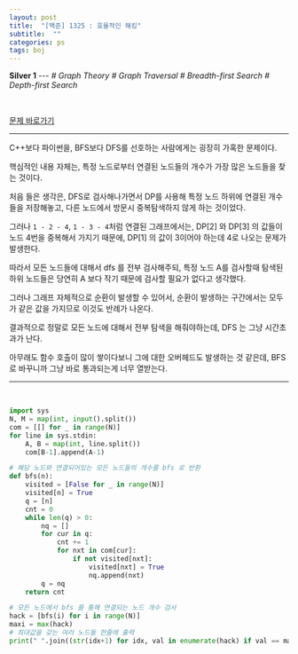 ```yaml
---
layout: post
title:  "[백준] 1325 : 효율적인 해킹"
subtitle:  ""
categories: ps
tags: boj
---
```


**Silver 1** --- *# Graph Theory # Graph Traversal # Breadth-first Search # Depth-first Search*

<br>

[문제 바로가기](https://www.acmicpc.net/problem/1325)

---

C++보다 파이썬을, BFS보다 DFS를 선호하는 사람에게는 굉장히 가혹한 문제이다.

핵심적인 내용 자체는, 특정 노드로부터 연결된 노드들의 개수가 가장 많은 노드들을 찾는 것이다.

처음 들은 생각은, DFS로 검사해나가면서 DP를 사용해 특정 노드 하위에 연결된 개수들을 저장해놓고, 다른 노드에서 방문시 중복탐색하지 않게 하는 것이었다.

그러나 ```1 - 2 - 4```, ```1 - 3 - 4```처럼 연결된 그래프에서는, DP[2] 와 DP[3] 의 값들이 노드 4번을 중복해서 가지기 때문에, DP[1] 의 값이 3이어야 하는데 4로 나오는 문제가 발생한다.

따라서 모든 노드들에 대해서 dfs 를 전부 검사해주되, 특정 노드 A를 검사할때 탐색된 하위 노드들은 당연히 A 보다 작기 때문에 검사할 필요가 없다고 생각했다.

그러나 그래프 자체적으로 순환이 발생할 수 있어서, 순환이 발생하는 구간에서는 모두가 같은 값을 가지므로 이것도 반례가 나온다.

결과적으로 정말로 모든 노드에 대해서 전부 탐색을 해줘야하는데, DFS 는 그냥 시간초과가 난다.

아무래도 함수 호출이 많이 쌓이다보니 그에 대한 오버헤드도 발생하는 것 같은데, BFS 로 바꾸니까 그냥 바로 통과되는게 너무 열받는다.

---
<br>

```python
import sys
N, M = map(int, input().split())
com = [[] for _ in range(N)]
for line in sys.stdin:
    A, B = map(int, line.split())
    com[B-1].append(A-1)

# 해당 노드와 연결되어있는 모든 노드들의 개수를 bfs 로 반환
def bfs(n):
    visited = [False for _ in range(N)]
    visited[n] = True
    q = [n]
    cnt = 0
    while len(q) > 0:
        nq = []
        for cur in q:
            cnt += 1
            for nxt in com[cur]:
                if not visited[nxt]:
                    visited[nxt] = True
                    nq.append(nxt)
        q = nq
    return cnt

# 모든 노드에서 bfs 를 통해 연결되는 노드 개수 검사
hack = [bfs(i) for i in range(N)]
maxi = max(hack)
# 최대값을 갖는 여러 노드들 한줄에 출력
print(" ".join((str(idx+1) for idx, val in enumerate(hack) if val == maxi)))
```

